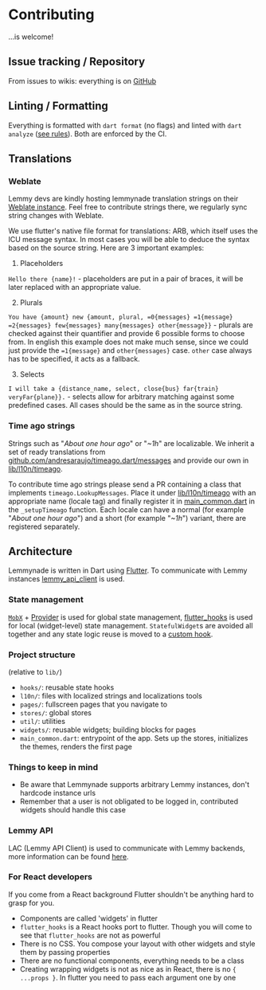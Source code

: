 # Contributing

...is welcome!

## Issue tracking / Repository

From issues to wikis: everything is on [GitHub](https://github.com/zachatrocity/lemmynade)

## Linting / Formatting

Everything is formatted with `dart format` (no flags) and linted with `dart analyze` ([see rules](analysis_options.yaml)). Both are enforced by the CI.

## Translations

### Weblate

Lemmy devs are kindly hosting lemmynade translation strings on their [Weblate instance](https://weblate.yerbamate.ml/projects/lemmynade/lemmynade/). Feel free to contribute strings there, we regularly sync string changes with Weblate.

We use flutter's native file format for translations: ARB, which itself uses the ICU message syntax. In most cases you will be able to deduce the syntax based on the source string. Here are 3 important examples:

1. Placeholders

`Hello there {name}!` - placeholders are put in a pair of braces, it will be later replaced with an appropriate value.

2. Plurals

`You have {amount} new {amount, plural, =0{messages} =1{message} =2{messages} few{messages} many{messages} other{message}}` - plurals are checked against their quantifier and provide 6 possible forms to choose from. In english this example does not make much sense, since we could just provide the `=1{message}` and `other{messages}` case. `other` case always has to be specified, it acts as a fallback.

3. Selects

`I will take a {distance_name, select, close{bus} far{train} veryFar{plane}}.` - selects allow for arbitrary matching against some predefined cases. All cases should be the same as in the source string.

### Time ago strings

Strings such as "_About one hour ago_" or "_~1h_" are localizable. We inherit a set of ready translations from [github.com/andresaraujo/timeago.dart/messages](https://github.com/andresaraujo/timeago.dart/tree/master/timeago/lib/src/messages) and provide our own in [lib/l10n/timeago](./lib/l10n/timeago).

To contribute time ago strings please send a PR containing a class that implements `timeago.LookupMessages`. Place it under [lib/l10n/timeago](./lib/l10n/timeago) with an appropriate name (locale tag) and finally register it in [main_common.dart](./lib/main_common.dart) in the `_setupTimeago` function. Each locale can have a normal (for example "_About one hour ago_") and a short (for example "_~1h_") variant, there are registered separately.

## Architecture

Lemmynade is written in Dart using [Flutter](https://flutter.dev/docs). To communicate with Lemmy instances [lemmy_api_client](https://github.com/zachatrocity/lemmy_api_client) is used.

### State management

[`MobX`](https://github.com/mobxjs/mobx.dart) + [Provider](https://github.com/rrousselGit/provider) is used for global state management, [flutter_hooks](https://github.com/rrousselGit/flutter_hooks) is used for local (widget-level) state management. `StatefulWidget`s are avoided all together and any state logic reuse is moved to a [custom hook](./lib/hooks).

### Project structure

(relative to `lib/`)

- `hooks/`: reusable state hooks
- `l10n/`: files with localized strings and localizations tools
- `pages/`: fullscreen pages that you navigate to
- `stores/`: global stores
- `util/`: utilities
- `widgets/`: reusable widgets; building blocks for pages
- `main_common.dart`: entrypoint of the app. Sets up the stores, initializes the themes, renders the first page

### Things to keep in mind

- Be aware that Lemmynade supports arbitrary Lemmy instances, don't hardcode instance urls
- Remember that a user is not obligated to be logged in, contributed widgets should handle this case

### Lemmy API

LAC (Lemmy API Client) is used to communicate with Lemmy backends, more information can be found [here](https://github.com/zachatrocity/lemmy_api_client).

### For React developers

If you come from a React background Flutter shouldn't be anything hard to grasp for you.

- Components are called 'widgets' in flutter
- `flutter_hooks` is a React hooks port to flutter. Though you will come to see that `flutter_hooks` are not as powerful
- There is no CSS. You compose your layout with other widgets and style them by passing properties
- There are no functional components, everything needs to be a class
- Creating wrapping widgets is not as nice as in React, there is no `{ ...props }`. In flutter you need to pass each argument one by one
